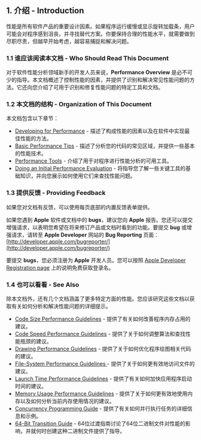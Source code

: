 ## 1. 介绍 - Introduction
性能是所有软件产品的重要设计因素。如果程序运行缓慢或显示旋转加载条，用户可能会对程序感到沮丧，并寻找替代方案。你要保持合理的性能水平，就需要做到尽职尽责，但越早开始考虑，越容易捕捉和解决问题。

### 1.1 谁应该阅读本文档 - Who Should Read This Document
对于软件性能分析领域新手的开发人员来说，**Performance Overview** 是必不可少的指导。本文档概述了控制性能的因素，并提供了识别和解决常见性能问题的方法。它还向您介绍了可用于识别和修复性能问题的特定工具和文档。

### 1.2 本文档的结构 - Organization of This Document
本文档包含以下章节：

* [Developing for Performance](https://developer.apple.com/library/content/documentation/Performance/Conceptual/PerformanceOverview/DevelopingForPerf/DevelopingForPerf.html#//apple_ref/doc/uid/TP40001410-CH203-CJBEFGHG) - 描述了构成性能的因素以及在软件中实现最佳性能的方法。
* [Basic Performance Tips](https://developer.apple.com/library/content/documentation/Performance/Conceptual/PerformanceOverview/BasicTips/BasicTips.html#//apple_ref/doc/uid/TP40001410-CH204-BBCGCFGF) - 描述了分析您的代码的常见区域，并提供一些基本的性能技术。
* [Performance Tools](https://developer.apple.com/library/content/documentation/Performance/Conceptual/PerformanceOverview/PerformanceTools/PerformanceTools.html#//apple_ref/doc/uid/TP40001410-CH205-BCIIHAAJ) - 介绍了用于对程序进行性能分析的可用工具。
* [Doing an Initial Performance Evaluation](https://developer.apple.com/library/content/documentation/Performance/Conceptual/PerformanceOverview/InitialEvaluation/InitialEvaluation.html#//apple_ref/doc/uid/TP40001410-CH206-CJBFHBDB) - 将指导您了解一些关键工具的基础知识，并向您展示如何使用它们来查找性能问题。

### 1.3 提供反馈 - Providing Feedback
如果您对文档有反馈，可以使用每页底部的内置反馈表单提供。

如果您遇到 **Apple** 软件或文档中的 **bugs**，建议您向 **Apple** 报告。您还可以提交增强请求，以表明您希望在将来修订产品或文档时看到的功能。要提交 **bug** 或增强请求，请转至 **Apple Developer** 网站的 **Bug Reporting** 页面：[http://developer.apple.com/bugreporter/](http://developer.apple.com/bugreporter/)

要提交 **bugs**，您必须注册为 **Apple** 开发人员。您可以按照 [Apple Developer Registration page](http://developer.apple.com/programs/start/register/create.php) 上的说明免费获取登录名。

### 1.4 也可以看看 - See Also
除本文档外，还有几个文档涵盖了更多特定方面的性能。您应该研究这些文档以获取有关如何分析和解决性能问题的详细提示。

* [Code Size Performance Guidelines]() - 提供了有关如何改善程序内存占用的建议。
* [Code Speed Performance Guidelines]() - 提供了关于如何调整算法和查找性能瓶颈的建议。
* [Drawing Performance Guidelines](https://developer.apple.com/library/content/documentation/Performance/Conceptual/Drawing/Articles/DrawingPerformance.html#//apple_ref/doc/uid/10000151i) - 提供了关于如何优化程序绘图相关代码的建议。
* [File-System Performance Guidelines ]() - 提供了关于如何更有效地访问文件的建议。
* [Launch Time Performance Guidelines]() - 提供了有关如何加快应用程序启动时间的建议。
* [Memory Usage Performance Guidelines](https://github.com/wuqingzheng/Cookbook/tree/master/Memory%20Usage%20Performance%20Guidelines) - 提供了关于如何更有效地使用内存以及如何分析当前内存使用情况的建议。
* [Concurrency Programming Guide](https://github.com/wuqingzheng/Cookbook/tree/master/Concurrency%20Programming%20Guide) - 提供了有关如何并行执行任务的详细信息和示例。
* [64-Bit Transition Guide](https://developer.apple.com/library/content/documentation/Darwin/Conceptual/64bitPorting/intro/intro.html#//apple_ref/doc/uid/TP40001064) - 64位过渡指南讨论了64位二进制文​​件对性能的影响，并就何时创建​​这种二进制文件提供了指导。